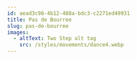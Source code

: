 ```yaml
---
id: aead3c98-4b12-488a-bdc3-c2271ed49931
title: Pas de Bourree
slug: pas-de-bourree
images:
  - altText: Two Step alt tag
    src: /styles/movements/dance4.webp
---
```

